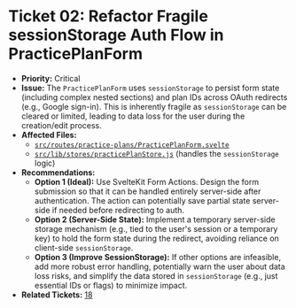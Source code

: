 # Ticket 02: Refactor Fragile sessionStorage Auth Flow in PracticePlanForm

- **Priority:** Critical
- **Issue:** The `PracticePlanForm` uses `sessionStorage` to persist form state (including complex nested sections) and plan IDs across OAuth redirects (e.g., Google sign-in). This is inherently fragile as `sessionStorage` can be cleared or limited, leading to data loss for the user during the creation/edit process.
- **Affected Files:**
    - [`src/routes/practice-plans/PracticePlanForm.svelte`](/src/routes/practice-plans/PracticePlanForm.svelte)
    - [`src/lib/stores/practicePlanStore.js`](/src/lib/stores/practicePlanStore.js) (handles the `sessionStorage` logic)
- **Recommendations:**
    - **Option 1 (Ideal):** Use SvelteKit Form Actions. Design the form submission so that it can be handled entirely server-side after authentication. The action can potentially save partial state server-side if needed before redirecting to auth.
    - **Option 2 (Server-Side State):** Implement a temporary server-side storage mechanism (e.g., tied to the user's session or a temporary key) to hold the form state during the redirect, avoiding reliance on client-side `sessionStorage`.
    - **Option 3 (Improve SessionStorage):** If other options are infeasible, add more robust error handling, potentially warn the user about data loss risks, and simplify the data stored in `sessionStorage` (e.g., just essential IDs or flags) to minimize impact.
- **Related Tickets:** [18](./18-refactor-practiceplanform.md) 